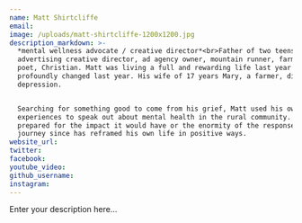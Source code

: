 ```yaml
---
name: Matt Shirtcliffe
email:
image: /uploads/matt-shirtcliffe-1200x1200.jpg
description_markdown: >-
  *mental wellness advocate / creative director*<br>Father of two teens, awarded
  advertising creative director, ad agency owner, mountain runner, farm owner,
  poet, Christian. Matt was living a full and rewarding life last year when it
  profoundly changed last year. His wife of 17 years Mary, a farmer, died of
  depression.


  Searching for something good to come from his grief, Matt used his own
  experiences to speak out about mental health in the rural community. He wasn’t
  prepared for the impact it would have or the enormity of the response. The
  journey since has reframed his own life in positive ways.
website_url:
twitter:
facebook:
youtube_video:
github_username:
instagram:
---
```


Enter your description here...
